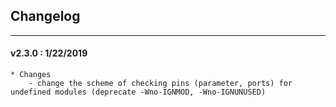 ## Changelog
***

#### v2.3.0 : 1/22/2019

	* Changes
		- change the scheme of checking pins (parameter, ports) for undefined modules (deprecate -Wno-IGNMOD, -Wno-IGNUNUSED)
